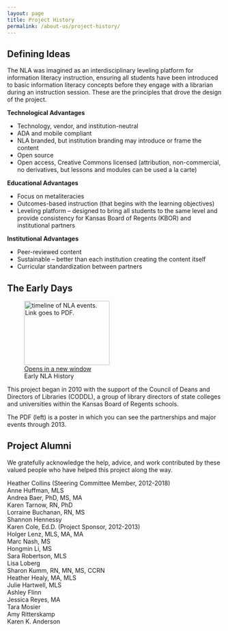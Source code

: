 ```yaml
---
layout: page
title: Project History
permalink: /about-us/project-history/
---
```


<div class="entry-content" itemprop="articleBody">
    <div class="title">
        <h2>Defining Ideas</h2>
    </div>
    <div class="contentbox">
        <p>The NLA was imagined as an interdisciplinary leveling platform for information literacy instruction, ensuring all students have been introduced to basic information literacy concepts before they engage with a librarian during an instruction session. These are the principles that drove the design of the project.</p>
        <p>
            <strong>Technological Advantages</strong>
        </p>
        <ul>
            <li>Technology, vendor, and institution-neutral</li>
            <li>ADA and mobile compliant</li>
            <li>NLA branded, but institution branding may introduce or frame the content</li>
            <li>Open source</li>
            <li>Open access, Creative Commons licensed (attribution, non-commercial, no derivatives, but lessons and modules can be used a la carte)</li>
        </ul>
        <p>
            <strong>Educational Advantages</strong>
        </p>
        <ul>
            <li>Focus on metaliteracies</li>
            <li>Outcomes-based instruction (that begins with the learning objectives)</li>
            <li>Leveling platform – designed to bring all students to the same level and provide consistency for Kansas Board of Regents (KBOR) and institutional partners</li>
        </ul>
        <p>
            <strong>Institutional Advantages</strong>
        </p>
        <ul>
            <li>Peer-reviewed content</li>
            <li>Sustainable – better than each institution creating the content itself</li>
            <li>Curricular standardization between partners</li>
        </ul>
    </div>
    <div class="title">
        <h2>The Early Days</h2>
    </div>
    <div class="contentbox">
        <figure id="attachment_394" aria-describedby="caption-attachment-394" style="width: 200px" class="wp-caption alignleft">
            <a href="https://drive.google.com/file/d/0BwM-a2HpG7iBVWpySUgxaGdvS28/view" target="_blank" rel="noopener">
                <img decoding="async" class="wp-image-394 size-full" src="{{ "/assets/images/nlahistory.jpg" | relative_url }}" alt="timeline of NLA events. Link goes to PDF." width="200" height="150">
                <span class="icon-webfont fa-external-link" aria-hidden="true"></span>
                <span class="screen-reader-text">Opens in a new window</span>
            </a>
            <figcaption id="caption-attachment-394" class="wp-caption-text">Early NLA History</figcaption>
        </figure>
        <p>This project began in 2010 with the support of the Council of Deans and Directors of Libraries (CODDL), a group of library directors of state colleges and universities within the Kansas Board of Regents schools.</p>
        <p>The PDF (left) is a poster in which you can see the partnerships and major events through 2013.</p>
    </div>
    <div class="title">
        <h2>Project Alumni</h2>
    </div>
    <div class="contentbox">
        <p>We gratefully acknowledge the help, advice, and work contributed by these valued people who have helped this project along the way.</p>
        <p>Heather Collins (Steering Committee Member, 2012-2018) <br> Anne Huffman, MLS <br> Andrea Baer, PhD, MS, MA <br> Karen Tarnow, RN, PhD <br> Lorraine Buchanan, RN, MS <br> Shannon Hennessy <br> Karen Cole, Ed.D. (Project Sponsor, 2012-2013) <br> Holger Lenz, MLS, MA, MA <br> Marc Nash, MS <br> Hongmin Li, MS <br> Sara Robertson, MLS <br> Lisa Loberg <br> Sharon Kumm, RN, MN, MS, CCRN <br> Heather Healy, MA, MLS <br> Julie Hartwell, MLS <br> Ashley Flinn <br> Jessica Reyes, MA <br> Tara Mosier <br> Amy Ritterskamp <br> Karen K. Anderson </p>
    </div>
</div>
